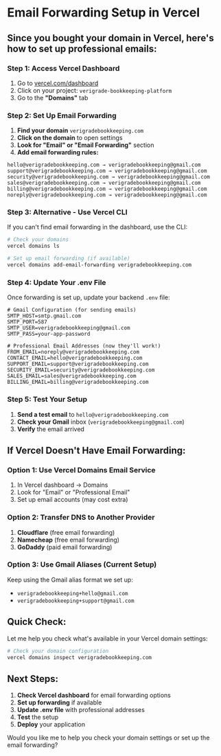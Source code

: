 # Email Forwarding Setup in Vercel

## Since you bought your domain in Vercel, here's how to set up professional emails:

### Step 1: Access Vercel Dashboard
1. Go to [vercel.com/dashboard](https://vercel.com/dashboard)
2. Click on your project: `verigrade-bookkeeping-platform`
3. Go to the **"Domains"** tab

### Step 2: Set Up Email Forwarding
1. **Find your domain** `verigradebookkeeping.com`
2. **Click on the domain** to open settings
3. **Look for "Email" or "Email Forwarding"** section
4. **Add email forwarding rules:**

```
hello@verigradebookkeeping.com → verigradebookkeeping@gmail.com
support@verigradebookkeeping.com → verigradebookkeeping@gmail.com
security@verigradebookkeeping.com → verigradebookkeeping@gmail.com
sales@verigradebookkeeping.com → verigradebookkeeping@gmail.com
billing@verigradebookkeeping.com → verigradebookkeeping@gmail.com
noreply@verigradebookkeeping.com → verigradebookkeeping@gmail.com
```

### Step 3: Alternative - Use Vercel CLI
If you can't find email forwarding in the dashboard, use the CLI:

```bash
# Check your domains
vercel domains ls

# Set up email forwarding (if available)
vercel domains add-email-forwarding verigradebookkeeping.com
```

### Step 4: Update Your .env File
Once forwarding is set up, update your backend `.env` file:

```env
# Gmail Configuration (for sending emails)
SMTP_HOST=smtp.gmail.com
SMTP_PORT=587
SMTP_USER=verigradebookkeeping@gmail.com
SMTP_PASS=your-app-password

# Professional Email Addresses (now they'll work!)
FROM_EMAIL=noreply@verigradebookkeeping.com
CONTACT_EMAIL=hello@verigradebookkeeping.com
SUPPORT_EMAIL=support@verigradebookkeeping.com
SECURITY_EMAIL=security@verigradebookkeeping.com
SALES_EMAIL=sales@verigradebookkeeping.com
BILLING_EMAIL=billing@verigradebookkeeping.com
```

### Step 5: Test Your Setup
1. **Send a test email** to `hello@verigradebookkeeping.com`
2. **Check your Gmail** inbox (`verigradebookkeeping@gmail.com`)
3. **Verify** the email arrived

## If Vercel Doesn't Have Email Forwarding:

### Option 1: Use Vercel Domains Email Service
1. In Vercel dashboard → Domains
2. Look for "Email" or "Professional Email"
3. Set up email accounts (may cost extra)

### Option 2: Transfer DNS to Another Provider
1. **Cloudflare** (free email forwarding)
2. **Namecheap** (free email forwarding)
3. **GoDaddy** (paid email forwarding)

### Option 3: Use Gmail Aliases (Current Setup)
Keep using the Gmail alias format we set up:
- `verigradebookkeeping+hello@gmail.com`
- `verigradebookkeeping+support@gmail.com`

## Quick Check:
Let me help you check what's available in your Vercel domain settings:

```bash
# Check your domain configuration
vercel domains inspect verigradebookkeeping.com
```

## Next Steps:
1. **Check Vercel dashboard** for email forwarding options
2. **Set up forwarding** if available
3. **Update .env file** with professional addresses
4. **Test** the setup
5. **Deploy** your application

Would you like me to help you check your domain settings or set up the email forwarding?

